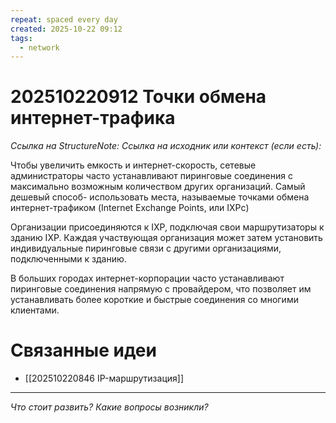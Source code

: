 ```yaml
---
repeat: spaced every day
created: 2025-10-22 09:12
tags:
  - network
---
```

# 202510220912 Точки обмена интернет-трафика

*Ссылка на StructureNote:*
*Ссылка на исходник или контекст (если есть):*

Чтобы увеличить емкость и интернет-скорость, сетевые администраторы часто устанавливают пиринговые соединения с максимально возможным количеством других организаций. Самый дешевый способ- использовать места, называемые точками обмена интернет-трафиком (Internet Exchange Points, или IXPc)

Организации присоединяются к IXP, подключая свои маршрутизаторы к зданию IXP. Каждая участвующая организация может затем установить индивидуальные пиринговые связи с другими организациями, подключенными к зданию.

В больших городах интернет-корпорации часто устанавливают пиринговые соединения напрямую с провайдером, что позволяет им устанавливать более короткие и быстрые соединения со многими клиентами.

# Связанные идеи

- [[202510220846 IP-маршрутизация]]

---

*Что стоит развить? Какие вопросы возникли?*
